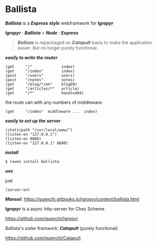 # Ballista

***Ballista*** is a ***Express style*** webframwork for ***Igropyr***

***Igropyr*** : ***Ballista*** = ***Node*** : ***Express***

> ***Ballista*** is repackaged on ***Catapult*** basis to make the application easier. But no longer purely functional.

***easily to write the router***

```
(get     "/"             index)
(get     "/index"        index)
(post    "/users"        users)
(post    "/notes"        notes)
(get     "/blog/*/en"    blogEN)
(get     "/articles/*"   article)
(get     "/*"            handle404)
```
the route can with any numbers of middleware:
```
(get     "/index"  middleware ...  index)
```


***easily to set up the server***

```
(staticpath "/usr/local/www/")
(listen-on "127.0.0.1")
(listen-on 8080)
(listen-on "127.0.0.1" 8080)
```


***install***

`$ raven install ballista`



***use***

just
```
(server-on)
```

***Manuel***: https://guenchi.gitbooks.io/igropyr/content/ballista.html

***Igropyr*** is a async http-server for Chez Scheme

https://github.com/guenchi/Igropyr

Ballista's sister framwork: ***Catapult*** (purely functional)

https://github.com/guenchi/Catapult
